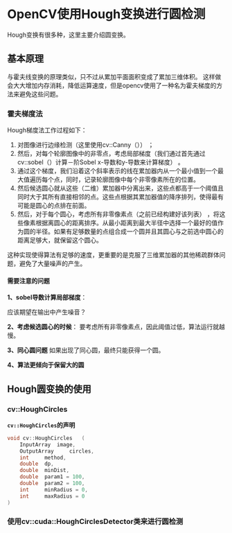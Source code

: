 # OpenCV使用Hough变换进行圆检测

Hough变换有很多种，这里主要介绍圆变换。

## 基本原理

与霍夫线变换的原理类似，只不过从累加平面面积变成了累加三维体积。
这样做会大大增加内存消耗，降低运算速度，但是opencv使用了一种名为霍夫梯度的方法来避免这些问题。

### 霍夫梯度法

Hough梯度法工作过程如下：
1. 对图像进行边缘检测（这里使用cv::Canny（）） ；
2. 然后，对每个轮廓图像中的非零点，考虑局部梯度（我们通过首先通过cv::sobel（）计算－阶Sobel x-导数和y-导数来计算梯度） 。
3. 通过这个梯度，我们沿着这个斜率表示的线在累加器内从一个最小值到一个最大值遍历每个点，同时，记录轮廓图像中每个非零像素所在的位置。
4. 然后候选圆心就从这些（二维）累加器中分离出来，这些点都高于一个阈值且同时大于其所有直接相邻的点。这些点根据其累加器值的降序排列，使得最有可能是圆心的点排在前面。
5. 然后，对于每个圆心，考虑所有非零像素点（之前已经构建好该列表） ，将这些像素根据离圆心的距离排序。从最小距离到最大半径中选择一个最好的值作为圆的半径。如果有足够数量的点组合成一个圆并且其圆心与之前选中圆心的距离足够大，就保留这个圆心。

这种实现使得算法有足够的速度，更重要的是克服了三维累加器的其他稀疏群体问题，避免了大量噪声的产生。

#### 需要注意的问题

**1、sobel导数计算局部梯度**：

应该期望在输出中产生噪音？

**2、考虑候选圆心的时候**：
要考虑所有非零像素点，因此阈值过低，算法运行就越慢。

**3、同心圆问题**
如果出现了同心圆，最终只能获得一个圆。

**4、算法更倾向于保留大的圆**

## Hough圆变换的使用

### cv::HoughCircles

**`cv::HoughCircles`的声明**

```cpp
void cv::HoughCircles	(	
    InputArray 	image,
    OutputArray 	circles,
    int 	method,
    double 	dp,
    double 	minDist,
    double 	param1 = 100,
    double 	param2 = 100,
    int 	minRadius = 0,
    int 	maxRadius = 0 
)	
```

### 使用cv::cuda::HoughCirclesDetector类来进行圆检测



